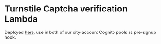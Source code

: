 # Turnstile Captcha verification Lambda

Deployed [here](https://eu-central-1.console.aws.amazon.com/lambda/home?region=eu-central-1#/functions/turnstileCaptchaVerification?tab=code), use in both of our city-account Cognito pools as pre-signup hook.
